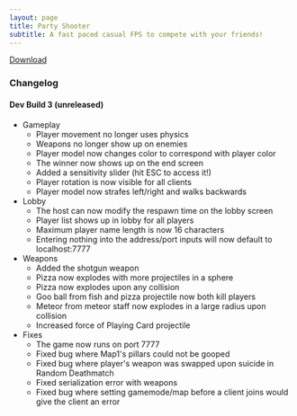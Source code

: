 ```yaml
---
layout: page
title: Party Shooter
subtitle: A fast paced casual FPS to compete with your friends!
---
```


[Download](https://drive.google.com/file/d/1AuwU0v7oqLcdqL5f5_u8eMEcbnIr37rP/view?usp=sharing)


### Changelog
#### Dev Build 3 (unreleased)
- Gameplay
    - Player movement no longer uses physics
    - Weapons no longer show up on enemies
    - Player model now changes color to correspond with player color
    - The winner now shows up on the end screen
    - Added a sensitivity slider (hit ESC to access it!)
    - Player rotation is now visible for all clients
    - Player model now strafes left/right and walks backwards
- Lobby
    - The host can now modify the respawn time on the lobby screen
    - Player list shows up in lobby for all players
    - Maximum player name length is now 16 characters
    - Entering nothing into the address/port inputs will now default to localhost:7777
- Weapons
    - Added the shotgun weapon
    - Pizza now explodes with more projectiles in a sphere
    - Pizza now explodes upon any collision
    - Goo ball from fish and pizza projectile now both kill players
    - Meteor from meteor staff now explodes in a large radius upon collision
    - Increased force of Playing Card projectile
- Fixes
    - The game now runs on port 7777
    - Fixed bug where Map1's pillars could not be gooped
    - Fixed bug where player's weapon was swapped upon suicide in Random Deathmatch
    - Fixed serialization error with weapons
    - Fixed bug where setting gamemode/map before a client joins would give the client an error

